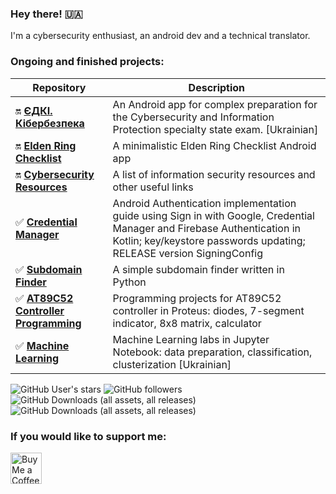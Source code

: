 ### Hey there! 🇺🇦

I'm a cybersecurity enthusiast, an android dev and a technical translator. 

### Ongoing and finished projects:

| Repository | Description |
| --- | --- |
| 🔛 **[ЄДКІ. Кібербезпека](https://github.com/ArchExalt/edki-cybersecurity-android)** | An Android app for complex preparation for the Cybersecurity and Information Protection specialty state exam. [Ukrainian]| 
| 🔛 **[Elden Ring Checklist](https://github.com/ArchExalt/elden-ring-checklist-android)** | A minimalistic Elden Ring Checklist Android app| 
| 🔛 **[Cybersecurity Resources](https://github.com/ArchExalt/cybersecurity-resources)**|  A list of information security resources and other useful links| 
| ✅ **[Credential Manager](https://github.com/ArchExalt/credential-manager-kotlin)** | Android Authentication implementation guide using Sign in with Google, Credential Manager and Firebase Authentication in Kotlin; key/keystore passwords updating; RELEASE version SigningConfig| 
| ✅ **[Subdomain Finder](https://github.com/ArchExalt/subdomain-finder-python)**|  A simple subdomain finder written in Python | 
| ✅ **[AT89C52 Controller Programming](https://github.com/ArchExalt/proteus-keil-at89c52-programming-labs)**|  Programming projects for AT89C52 controller in Proteus: diodes, 7-segment indicator, 8x8 matrix, calculator | 
| ✅ **[Machine Learning](https://github.com/ArchExalt/machine-learning-jupyter-labs)**| Machine Learning labs in Jupyter Notebook: data preparation, classification, clusterization [Ukrainian] | 

![GitHub User's stars](https://img.shields.io/github/stars/ArchExalt?style=flat-square&label=Stars&color=0057B7)  ![GitHub followers](https://img.shields.io/github/followers/ArchExalt?style=flat-square&label=Followers&color=FFDD00)  ![GitHub Downloads (all assets, all releases)](https://img.shields.io/github/downloads/ArchExalt/elden-ring-checklist-android/total?style=flat-square&label=Elden%20Ring%20Checklist%20DLs&color=338e54)  ![GitHub Downloads (all assets, all releases)](https://img.shields.io/github/downloads/ArchExalt/edki-cybersecurity-android/total?style=flat-square&label=ЄДКІ.%20Кібербезпека%20DLs&color=c21e56)

### If you would like to support me:

<a href='https://ko-fi.com/P5P011M9VJ' target='_blank'><img height='36' style='border:0px;height:50px;' src='https://storage.ko-fi.com/cdn/kofi3.png?v=3' border='0' alt='Buy Me a Coffee at ko-fi.com' /></a>
